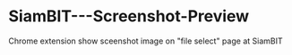 # SiamBIT---Screenshot-Preview
Chrome extension show sceenshot image on "file select" page at SiamBIT
